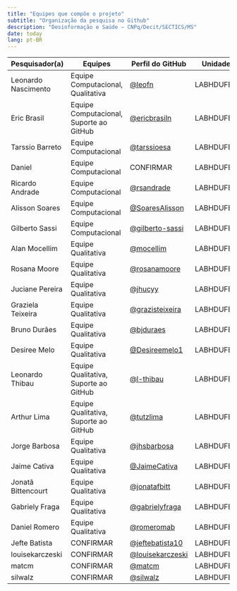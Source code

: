 ```yaml
---
title: "Equipes que compõe o projeto"
subtitle: "Organização da pesquisa no Github"
description: "Desinformação e Saúde – CNPq/Decit/SECTICS/MS"
date: today
lang: pt-BR
---
```


| Pesquisador(a)      | Equipes                                  | Perfil do GitHub                                       | Unidade    |
|---------------------|------------------------------------------|--------------------------------------------------------|-----------|
| Leonardo Nascimento | Equipe Computacional, Qualitativa        | [@leofn](https://github.com/leofn)                     | LABHDUFBA |
| Eric Brasil         | Equipe Computacional, Suporte ao GitHub  | [@ericbrasiln](https://github.com/ericbrasiln)         | LABHDUFBA |
| Tarssio Barreto     | Equipe Computacional                     | [@tarssioesa](https://github.com/tarssioesa)           | LABHDUFBA |
| Daniel              | Equipe Computacional                     | CONFIRMAR                                              | LABHDUFBA |
| Ricardo Andrade     | Equipe Computacional                     | [@rsandrade](https://github.com/rsandrade)             | LABHDUFBA |
| Alisson Soares      | Equipe Computacional                     | [@SoaresAlisson](https://github.com/SoaresAlisson)     | LABHDUFBA |
| Gilberto Sassi      | Equipe Computacional                     | [@gilberto-sassi](https://github.com/gilberto-sassi)   | LABHDUFBA |
| Alan Mocellim       | Equipe Qualitativa                       | [@mocellim](https://github.com/mocellim)               | LABHDUFBA |
| Rosana Moore        | Equipe Qualitativa                       | [@rosanamoore](https://github.com/rosanamoore)         | LABHDUFBA |
| Juciane Pereira     | Equipe Qualitativa                       | [@jhucyy](https://github.com/jhucyy)                   | LABHDUFBA |
| Graziela Teixeira   | Equipe Qualitativa                       | [@grazisteixeira](https://github.com/grazisteixeira)   | LABHDUFBA |
| Bruno Durães        | Equipe Qualitativa                       | [@bjduraes](https://github.com/bjduraes)               | LABHDUFBA |
| Desiree Melo        | Equipe Qualitativa                       | [@Desireemelo1](https://github.com/Desireemelo1)       | LABHDUFBA |
| Leonardo Thibau     | Equipe Qualitativa, Suporte ao GitHub    | [@l-thibau](https://github.com/l-thibau)               | LABHDUFBA |
| Arthur Lima         | Equipe Qualitativa, Suporte ao GitHub    | [@tutzlima](https://github.com/tutzlima)               | LABHDUFBA |
| Jorge Barbosa       | Equipe Qualitativa                       | [@jhsbarbosa](https://github.com/jhsbarbosa)           | LABHDUFBA |
| Jaime Cativa        | Equipe Qualitativa                       | [@JaimeCativa](https://github.com/JaimeCativa)         | LABHDUFBA |
| Jonatã Bittencourt  | Equipe Qualitativa                       | [@jonatafbitt](https://github.com/jonatafbitt)         | LABHDUFBA |
| Gabriely Fraga      | Equipe Qualitativa                       | [@gabrielyfraga](https://github.com/gabrielyfraga)     | LABHDUFBA |
| Daniel Romero       | Equipe Qualitativa                       | [@romeromab](https://github.cm/romeromab)              | LABHDUFBA |
| Jefte Batista       | CONFIRMAR                                | [@jeftebatista10](https://github.com/jeftebatista10)   | LABHDUFBA |
| louisekarczeski     | CONFIRMAR                                | [@louisekarczeski](https://github.com/louisekarczeski) | LABHDUFBA |
| matcm               | CONFIRMAR                                | [@matcm](https://github.com/matcm)                     | LABHDUFBA |
| silwalz             | CONFIRMAR                                | [@silwalz](https://github.com/silwalz)                 | LABHDUFBA |

